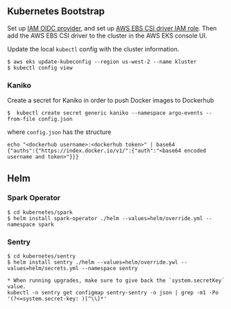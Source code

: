 ## Kubernetes Bootstrap
Set up [IAM OIDC provider](https://docs.aws.amazon.com/eks/latest/userguide/enable-iam-roles-for-service-accounts.html),
and set up [AWS EBS CSI driver IAM role](https://docs.aws.amazon.com/eks/latest/userguide/csi-iam-role.html).
Then add the AWS EBS CSI driver to the cluster in the AWS EKS console UI.

Update the local `kubectl` config with the cluster information.
```
$ aws eks update-kubeconfig --region us-west-2 --name kluster
$ kubectl config view
```

### Kaniko
Create a secret for Kaniko in order to push Docker images to Dockerhub
```
$  kubectl create secret generic kaniko --namespace argo-events --from-file config.json
```
where `config.json` has the structure
```
echo "<dockerhub username>:<dockerhub token>" | base64
{"auths":{"https://index.docker.io/v1/":{"auth":"<base64 encoded username and token>"}}}
```

## Helm

### Spark Operator
```
$ cd kubernetes/spark
$ helm install spark-operator ./helm --values=helm/override.yml --namespace spark
```

### Sentry
```
$ cd kubernetes/sentry
$ helm install sentry ./helm --values=helm/override.ywl --values=helm/secrets.yml --namespace sentry

* When running upgrades, make sure to give back the `system.secretKey` value.
kubectl -n sentry get configmap sentry-sentry -o json | grep -m1 -Po '(?<=system.secret-key: )[^\\]*'
```